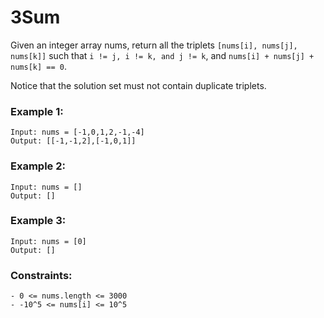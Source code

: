 # 3Sum

Given an integer array nums, return all the triplets `[nums[i], nums[j], nums[k]]` such that `i != j, i != k, and j != k`, and `nums[i] + nums[j] + nums[k] == 0`.

Notice that the solution set must not contain duplicate triplets.

### Example 1:
```
Input: nums = [-1,0,1,2,-1,-4]
Output: [[-1,-1,2],[-1,0,1]]
```
### Example 2:
```
Input: nums = []
Output: []
```
### Example 3:
```
Input: nums = [0]
Output: []
```
### Constraints:
```
- 0 <= nums.length <= 3000
- -10^5 <= nums[i] <= 10^5
```